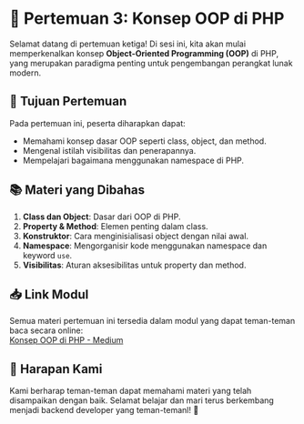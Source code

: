 # 📝 Pertemuan 3: Konsep OOP di PHP

Selamat datang di pertemuan ketiga! Di sesi ini, kita akan mulai memperkenalkan konsep **Object-Oriented Programming (OOP)** di PHP, yang merupakan paradigma penting untuk pengembangan perangkat lunak modern.

## 🎯 Tujuan Pertemuan

Pada pertemuan ini, peserta diharapkan dapat:

-   Memahami konsep dasar OOP seperti class, object, dan method.
-   Mengenal istilah visibilitas dan penerapannya.
-   Mempelajari bagaimana menggunakan namespace di PHP.

## 📚 Materi yang Dibahas

1. **Class dan Object**: Dasar dari OOP di PHP.
2. **Property & Method**: Elemen penting dalam class.
3. **Konstruktor**: Cara menginisialisasi object dengan nilai awal.
4. **Namespace**: Mengorganisir kode menggunakan namespace dan keyword `use`.
5. **Visibilitas**: Aturan aksesibilitas untuk property dan method.

## 📥 Link Modul

Semua materi pertemuan ini tersedia dalam modul yang dapat teman-teman baca secara online:  
[Konsep OOP di PHP - Medium](#)

## 🌟 Harapan Kami

Kami berharap teman-teman dapat memahami materi yang telah disampaikan dengan baik. Selamat belajar dan mari terus berkembang menjadi backend developer yang teman-temanl! 🚀
